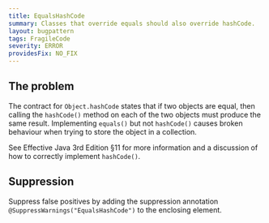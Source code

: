```yaml
---
title: EqualsHashCode
summary: Classes that override equals should also override hashCode.
layout: bugpattern
tags: FragileCode
severity: ERROR
providesFix: NO_FIX
---
```


<!--
*** AUTO-GENERATED, DO NOT MODIFY ***
To make changes, edit the @BugPattern annotation or the explanation in docs/bugpattern.
-->

## The problem
The contract for `Object.hashCode` states that if two objects are equal, then
calling the `hashCode()` method on each of the two objects must produce the same
result. Implementing `equals()` but not `hashCode()` causes broken behaviour
when trying to store the object in a collection.

See Effective Java 3rd Edition §11 for more information and a discussion of how
to correctly implement `hashCode()`.

## Suppression
Suppress false positives by adding the suppression annotation `@SuppressWarnings("EqualsHashCode")` to the enclosing element.
